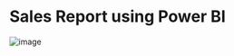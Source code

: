 
# Sales Report using Power BI
![image](https://github.com/user-attachments/assets/ac0afecd-f3eb-4c1b-9767-c9da6d18de39)
